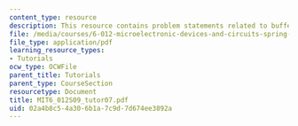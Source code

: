 ```yaml
---
content_type: resource
description: This resource contains problem statements related to buffer and XOR gates.
file: /media/courses/6-012-microelectronic-devices-and-circuits-spring-2009/02a4b8c54a306b1a7c9d7d674ee3892a_MIT6_012S09_tutor07.pdf
file_type: application/pdf
learning_resource_types:
- Tutorials
ocw_type: OCWFile
parent_title: Tutorials
parent_type: CourseSection
resourcetype: Document
title: MIT6_012S09_tutor07.pdf
uid: 02a4b8c5-4a30-6b1a-7c9d-7d674ee3892a
---
```

